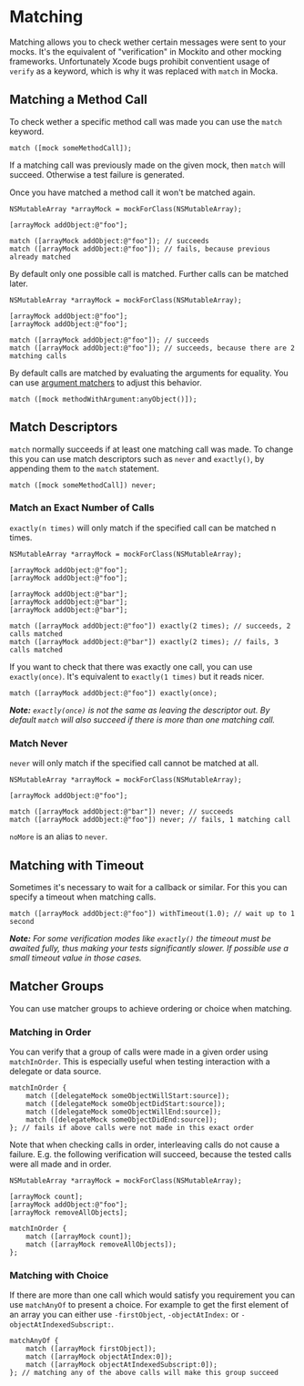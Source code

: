 # Matching

Matching allows you to check wether certain messages were sent to your mocks. It's the equivalent of "verification" in Mockito and other mocking frameworks. Unfortunately Xcode bugs prohibit conventient usage of `verify` as a keyword, which is why it was replaced with `match` in Mocka.


## Matching a Method Call

To check wether a specific method call was made you can use the `match` keyword.

    match ([mock someMethodCall]);

If a matching call was previously made on the given mock, then `match` will succeed. Otherwise a test failure is generated.

Once you have matched a method call it won't be matched again.

    NSMutableArray *arrayMock = mockForClass(NSMutableArray);
    
    [arrayMock addObject:@"foo"];
    
    match ([arrayMock addObject:@"foo"]); // succeeds
    match ([arrayMock addObject:@"foo"]); // fails, because previous already matched

By default only one possible call is matched. Further calls can be matched later.

    NSMutableArray *arrayMock = mockForClass(NSMutableArray);
    
    [arrayMock addObject:@"foo"];
    [arrayMock addObject:@"foo"];
    
    match ([arrayMock addObject:@"foo"]); // succeeds
    match ([arrayMock addObject:@"foo"]); // succeeds, because there are 2 matching calls

By default calls are matched by evaluating the arguments for equality. You can use [argument matchers](ArgumentMatchers.md) to adjust this behavior.

    match ([mock methodWithArgument:anyObject()]);


## Match Descriptors

`match` normally succeeds if at least one matching call was made. To change this you can use match descriptors such as `never` and `exactly()`, by appending them to the `match` statement.

    match ([mock someMethodCall]) never;


### Match an Exact Number of Calls

`exactly(n times)` will only match if the specified call can be matched n times.

    NSMutableArray *arrayMock = mockForClass(NSMutableArray);
    
    [arrayMock addObject:@"foo"];
    [arrayMock addObject:@"foo"];
    
    [arrayMock addObject:@"bar"];
    [arrayMock addObject:@"bar"];
    [arrayMock addObject:@"bar"];
    
    match ([arrayMock addObject:@"foo"]) exactly(2 times); // succeeds, 2 calls matched
    match ([arrayMock addObject:@"bar"]) exactly(2 times); // fails, 3 calls matched

If you want to check that there was exactly one call, you can use `exactly(once)`. It's equivalent to `exactly(1 times)` but it reads nicer.

    match ([arrayMock addObject:@"foo"]) exactly(once);

_**Note:** `exactly(once)` is not the same as leaving the descriptor out. By default `match` will also succeed if there is more than one matching call._


### Match Never

`never` will only match if the specified call cannot be matched at all.

    NSMutableArray *arrayMock = mockForClass(NSMutableArray);
    
    [arrayMock addObject:@"foo"];
    
    match ([arrayMock addObject:@"bar"]) never; // succeeds
    match ([arrayMock addObject:@"foo"]) never; // fails, 1 matching call

`noMore` is an alias to `never`.


## Matching with Timeout

Sometimes it's necessary to wait for a callback or similar. For this you can specify a timeout when matching calls.

    match ([arrayMock addObject:@"foo"]) withTimeout(1.0); // wait up to 1 second

_**Note:** For some verification modes like `exactly()` the timeout must be awaited fully, thus making your tests significantly slower. If possible use a small timeout value in those cases._


## Matcher Groups

You can use matcher groups to achieve ordering or choice when matching.


### Matching in Order

You can verify that a group of calls were made in a given order using `matchInOrder`. This is especially useful when testing interaction with a delegate or data source.

    matchInOrder {
        match ([delegateMock someObjectWillStart:source]);
        match ([delegateMock someObjectDidStart:source]);
        match ([delegateMock someObjectWillEnd:source]);
        match ([delegateMock someObjectDidEnd:source]);
    }; // fails if above calls were not made in this exact order

Note that when checking calls in order, interleaving calls do not cause a failure. E.g. the following verification will succeed, because the tested calls were all made and in order.

    NSMutableArray *arrayMock = mockForClass(NSMutableArray);
    
    [arrayMock count];
    [arrayMock addObject:@"foo"];
    [arrayMock removeAllObjects];
    
    matchInOrder {
        match ([arrayMock count]);
        match ([arrayMock removeAllObjects]);
    };


### Matching with Choice

If there are more than one call which would satisfy you requirement you can use `matchAnyOf` to present a choice. For example to get the first element of an array you can either use `-firstObject`, `-objectAtIndex:` or `-objectAtIndexedSubscript:`.

    matchAnyOf {
        match ([arrayMock firstObject]);
        match ([arrayMock objectAtIndex:0]);
        match ([arrayMock objectAtIndexedSubscript:0]);
    }; // matching any of the above calls will make this group succeed
